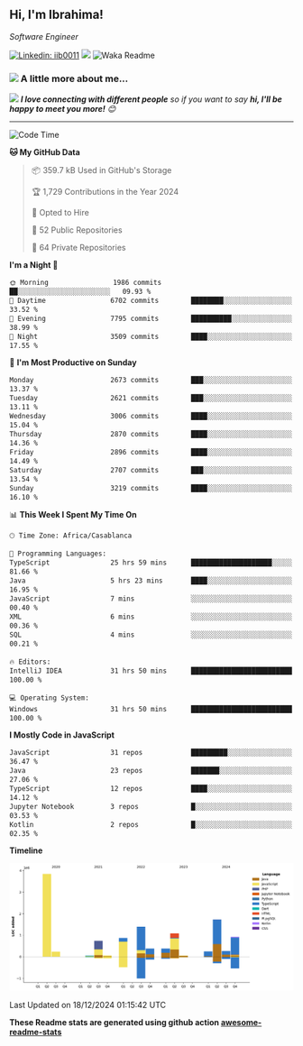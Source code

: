 <h2>Hi, I'm Ibrahima! </h2>
<p><em>Software Engineer 
</em></p>


[![Linkedin: iib0011](https://img.shields.io/badge/-iib0011-blue?style=flat-square&logo=Linkedin&logoColor=white&link=https://www.linkedin.com/in/iib0011/)](https://www.linkedin.com/in/iib0011/)
![](https://visitor-badge.glitch.me/badge?page_id=iib0011)
![Waka Readme](https://github.com/iib0011/iib0011/workflows/Waka%20Readme/badge.svg)


### <img src="https://media.giphy.com/media/VgCDAzcKvsR6OM0uWg/giphy.gif" width="50"> A little more about me...  


<img src="https://media.giphy.com/media/LnQjpWaON8nhr21vNW/giphy.gif" width="60"> <em><b>I love connecting with different people</b> so if you want to say <b>hi, I'll be happy to meet you more!</b> 😊</em>

---
<!--START_SECTION:waka-->
![Code Time](http://img.shields.io/badge/Code%20Time-4%2C134%20hrs%2044%20mins-blue)

**🐱 My GitHub Data** 

> 📦 359.7 kB Used in GitHub's Storage 
 > 
> 🏆 1,729 Contributions in the Year 2024
 > 
> 💼 Opted to Hire
 > 
> 📜 52 Public Repositories 
 > 
> 🔑 64 Private Repositories 
 > 
**I'm a Night 🦉** 

```text
🌞 Morning                1986 commits        ██░░░░░░░░░░░░░░░░░░░░░░░   09.93 % 
🌆 Daytime                6702 commits        ████████░░░░░░░░░░░░░░░░░   33.52 % 
🌃 Evening                7795 commits        ██████████░░░░░░░░░░░░░░░   38.99 % 
🌙 Night                  3509 commits        ████░░░░░░░░░░░░░░░░░░░░░   17.55 % 
```
📅 **I'm Most Productive on Sunday** 

```text
Monday                   2673 commits        ███░░░░░░░░░░░░░░░░░░░░░░   13.37 % 
Tuesday                  2621 commits        ███░░░░░░░░░░░░░░░░░░░░░░   13.11 % 
Wednesday                3006 commits        ████░░░░░░░░░░░░░░░░░░░░░   15.04 % 
Thursday                 2870 commits        ████░░░░░░░░░░░░░░░░░░░░░   14.36 % 
Friday                   2896 commits        ████░░░░░░░░░░░░░░░░░░░░░   14.49 % 
Saturday                 2707 commits        ███░░░░░░░░░░░░░░░░░░░░░░   13.54 % 
Sunday                   3219 commits        ████░░░░░░░░░░░░░░░░░░░░░   16.10 % 
```


📊 **This Week I Spent My Time On** 

```text
🕑︎ Time Zone: Africa/Casablanca

💬 Programming Languages: 
TypeScript               25 hrs 59 mins      ████████████████████░░░░░   81.66 % 
Java                     5 hrs 23 mins       ████░░░░░░░░░░░░░░░░░░░░░   16.95 % 
JavaScript               7 mins              ░░░░░░░░░░░░░░░░░░░░░░░░░   00.40 % 
XML                      6 mins              ░░░░░░░░░░░░░░░░░░░░░░░░░   00.36 % 
SQL                      4 mins              ░░░░░░░░░░░░░░░░░░░░░░░░░   00.21 % 

🔥 Editors: 
IntelliJ IDEA            31 hrs 50 mins      █████████████████████████   100.00 % 

💻 Operating System: 
Windows                  31 hrs 50 mins      █████████████████████████   100.00 % 
```

**I Mostly Code in JavaScript** 

```text
JavaScript               31 repos            █████████░░░░░░░░░░░░░░░░   36.47 % 
Java                     23 repos            ███████░░░░░░░░░░░░░░░░░░   27.06 % 
TypeScript               12 repos            ████░░░░░░░░░░░░░░░░░░░░░   14.12 % 
Jupyter Notebook         3 repos             █░░░░░░░░░░░░░░░░░░░░░░░░   03.53 % 
Kotlin                   2 repos             █░░░░░░░░░░░░░░░░░░░░░░░░   02.35 % 
```



**Timeline**

![Lines of Code chart](https://raw.githubusercontent.com/iib0011/iib0011/master/assets/bar_graph.png)


 Last Updated on 18/12/2024 01:15:42 UTC
<!--END_SECTION:waka-->

**These Readme stats are generated using github action [awesome-readme-stats](https://github.com/iib0011/waka-readme-stats)**

